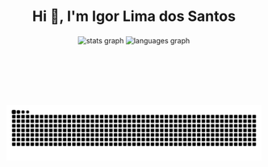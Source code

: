 <h1 align="center">Hi 👋, I'm Igor Lima dos Santos </h1>




###

<div align="center">
  <img src="https://github-readme-stats.vercel.app/api?hide_title=true&hide_rank=false&show_icons=true&include_all_commits=true&count_private=true&disable_animations=false&theme=github_dark&locale=en&hide_border=true&username=NarSiiiS" height="150" alt="stats graph"  />
  <img src="https://github-readme-stats.vercel.app/api/top-langs?locale=en&hide_title=true&layout=compact&card_width=320&langs_count=5&theme=github_dark&hide_border=true&username=NarSiiiS" height="150" alt="languages graph"  />
</div>

###



###

<br/>



###

<br/>  

###




<br clear="both">

<div align="center">
  <picture>
  <source media="(prefers-color-scheme: dark)" srcset="https://raw.githubusercontent.com/NarSiiiS/NarSiiiS/output/snake-dark.svg" />
  <source media="(prefers-color-scheme: light)" srcset="https://raw.githubusercontent.com/NarSiiiS/NarSiiiS/output/snake.svg" />
  <img alt="github-snake" src="https://raw.githubusercontent.com/NarSiiiS/NarSiiiS/output/snake.svg" />
</picture>
</div>
